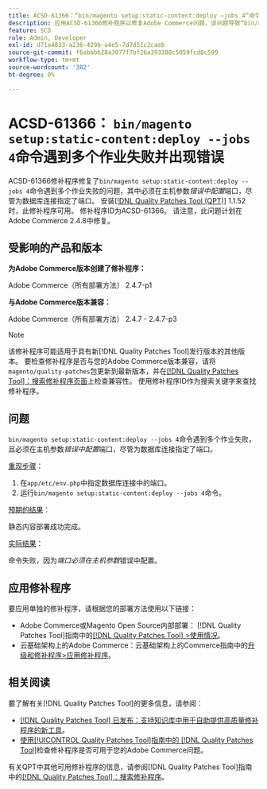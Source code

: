 ```yaml
---
title: ACSD-61366：“bin/magento setup:static-content:deploy —jobs 4”命令遇到多个作业失败并出现错误
description: 应用ACSD-61366修补程序以修复Adobe Commerce问题，该问题导致“bin/magento setup:static-content:deploy —jobs 4”命令遇到多个作业失败，并且必须在主机参数*错误中配置*Port，尽管为数据库连接指定了端口。
feature: SCD
role: Admin, Developer
exl-id: d71a4833-a236-429b-a4e5-7d7d51c2caeb
source-git-commit: f6abbbb28a3077f7bf26a393388c5059fcd8c599
workflow-type: tm+mt
source-wordcount: '382'
ht-degree: 0%

---
```


# ACSD-61366： `bin/magento setup:static-content:deploy --jobs 4`命令遇到多个作业失败并出现错误

ACSD-61366修补程序修复了`bin/magento setup:static-content:deploy --jobs 4`命令遇到多个作业失败的问题，其中必须在主机参数&#x200B;*错误中配置*&#x200B;端口，尽管为数据库连接指定了端口。 安装[[!DNL Quality Patches Tool (QPT)]](https://experienceleague.adobe.com/en/docs/commerce-knowledge-base/kb/announcements/commerce-announcements/magento-quality-patches-released-new-tool-to-self-serve-quality-patches) 1.1.52时，此修补程序可用。 修补程序ID为ACSD-61366。 请注意，此问题计划在Adobe Commerce 2.4.8中修复。

## 受影响的产品和版本

**为Adobe Commerce版本创建了修补程序：**

Adobe Commerce（所有部署方法） 2.4.7-p1

**与Adobe Commerce版本兼容：**

Adobe Commerce（所有部署方法） 2.4.7 - 2.4.7-p3

>[!NOTE]
>
>该修补程序可能适用于具有新[!DNL Quality Patches Tool]发行版本的其他版本。 要检查修补程序是否与您的Adobe Commerce版本兼容，请将`magento/quality-patches`包更新到最新版本，并在[[!DNL Quality Patches Tool]：搜索修补程序页面](https://experienceleague.adobe.com/tools/commerce-quality-patches/index.html)上检查兼容性。 使用修补程序ID作为搜索关键字来查找修补程序。

## 问题

`bin/magento setup:static-content:deploy --jobs 4`命令遇到多个作业失败，且必须在主机参数&#x200B;*错误中配置*&#x200B;端口，尽管为数据库连接指定了端口。

<u>重现步骤</u>：

1. 在`app/etc/env.php`中指定数据库连接中的端口。
1. 运行`bin/magento setup:static-content:deploy --jobs 4`命令。

<u>预期的结果</u>：

静态内容部署成功完成。

<u>实际结果</u>：

命令失败，因为&#x200B;*端口必须在主机参数*&#x200B;错误中配置。

## 应用修补程序

要应用单独的修补程序，请根据您的部署方法使用以下链接：

* Adobe Commerce或Magento Open Source内部部署： [!DNL Quality Patches Tool]指南中的[[!DNL Quality Patches Tool] >使用情况](/help/tools/quality-patches-tool/usage.md)。
* 云基础架构上的Adobe Commerce：云基础架构上的Commerce指南中的[升级和修补程序>应用修补程序](https://experienceleague.adobe.com/docs/commerce-cloud-service/user-guide/develop/upgrade/apply-patches.html)。

## 相关阅读

要了解有关[!DNL Quality Patches Tool]的更多信息，请参阅：

* [[!DNL Quality Patches Tool] 已发布：支持知识库中用于自助提供高质量修补程序的新工具](https://experienceleague.adobe.com/en/docs/commerce-knowledge-base/kb/announcements/commerce-announcements/magento-quality-patches-released-new-tool-to-self-serve-quality-patches)。
* [使用[!UICONTROL Quality Patches Tool]指南中的 [!DNL Quality Patches Tool]](/help/tools/quality-patches-tool/patches-available-in-qpt/check-patch-for-magento-issue-with-magento-quality-patches.md)检查修补程序是否可用于您的Adobe Commerce问题。


有关QPT中其他可用修补程序的信息，请参阅[!DNL Quality Patches Tool]指南中的[[!DNL Quality Patches Tool]：搜索修补程序](https://experienceleague.adobe.com/tools/commerce-quality-patches/index.html)。
